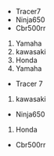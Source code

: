 - Tracer7
- Ninja650
- Cbr500rr
1. Yamaha
1. kawasaki
1. Honda
1. Yamaha
- Tracer 7
1. kawasaki
- Ninja650
1. Honda
- Cbr500rr

